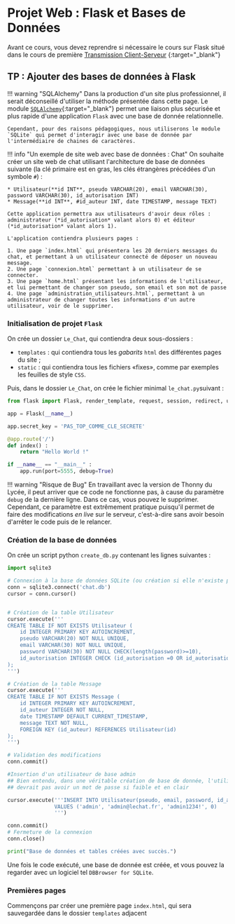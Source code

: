 # Projet Web : Flask et Bases de Données

Avant ce cours, vous devez reprendre si nécessaire le cours sur Flask situé dans le cours de première [Transmission Client-Serveur](../../../Premiere/C08/Client_Serveur) {:target="_blank"}

## TP : Ajouter des bases de données à Flask

!!! warning "SQLAlchemy"
    Dans la production d'un site plus professionnel, il serait déconseillé d'utiliser la méthode présentée dans cette page. Le module [`SQLAlchemy`](https://www.sqlalchemy.org/){:target="_blank"} permet une liaison plus sécurisée et plus rapide d'une application `Flask` avec une base de donnée relationnelle.

    Cependant, pour des raisons pédagogiques, nous utiliserons le module `SQLite` qui permet d'interagir avec une base de donnée par l'intermédiaire de chaines de caractères.

!!! info "Un exemple de site web avec base de données : Chat"
    On souhaite créer un site web de chat utilisant l'architecture de base de données suivante (la clé primaire est en gras, les clés étrangères précédées d'un symbole `#`) :

    * Utilisateur(**id INT**, pseudo VARCHAR(20), email VARCHAR(30), password VARCHAR(30), id_autorisation INT)
    * Message(**id INT**, #id_auteur INT, date TIMESTAMP, message TEXT)

    Cette application permettra aux utilisateurs d'avoir deux rôles : administrateur (*id_autorisation* valant alors 0) et éditeur (*id_autorisation* valant alors 1).

    L'application contiendra plusieurs pages :

    1. Une page `index.html` qui présentera les 20 derniers messages du chat, et permettant à un utilisateur connecté de déposer un nouveau message.
    2. Une page `connexion.html` permettant à un utilisateur de se connecter.
    3. Une page `home.html` présentant les informations de l'utilisateur, et lui permettant de changer son pseudo, son email et son mot de passe
    4. Une page `administration_utilisateurs.html`, permettant à un administrateur de changer toutes les informations d'un autre utilisateur, voir de le supprimer.
    

### Initialisation de projet `Flask` 

On crée un dossier `Le_Chat`, qui contiendra deux sous-dossiers :

* `templates` : qui contiendra tous les *gabarits* `html` des différentes pages du site ;
* `static` : qui contiendra tous les fichiers «fixes», comme par exemples les feuilles de style `CSS`.

Puis, dans le dossier `Le_Chat`, on crée le fichier minimal `le_chat.py`suivant :

``` python
from flask import Flask, render_template, request, session, redirect, url_for

app = Flask(__name__)

app.secret_key = 'PAS_TOP_COMME_CLE_SECRETE'

@app.route('/')
def index() :
    return "Hello World !"

if __name__ == "__main__" :
    app.run(port=5555, debug=True)
```

!!! warning "Risque de Bug"
    En travaillant avec la version de Thonny du Lycée, il peut arriver que ce code ne fonctionne pas, à cause du paramètre `debug` de la dernière ligne. Dans ce cas, vous pouvez le supprimer. Cependant, ce paramètre est extrêmement pratique puisqu'il permet de faire des modifications *en live* sur le serveur, c'est-à-dire sans avoir besoin d'arrêter le code puis de le relancer.


### Création de la base de données

On crée un script python `create_db.py` contenant les lignes suivantes :

``` python
import sqlite3

# Connexion à la base de données SQLite (ou création si elle n'existe pas)
conn = sqlite3.connect('chat.db')
cursor = conn.cursor()


# Création de la table Utilisateur
cursor.execute('''
CREATE TABLE IF NOT EXISTS Utilisateur (
    id INTEGER PRIMARY KEY AUTOINCREMENT,
    pseudo VARCHAR(20) NOT NULL UNIQUE,
    email VARCHAR(30) NOT NULL UNIQUE,
    password VARCHAR(30) NOT NULL CHECK(length(password)>=10),
    id_autorisation INTEGER CHECK (id_autorisation =0 OR id_autorisation=1)
);
''')

# Création de la table Message
cursor.execute('''
CREATE TABLE IF NOT EXISTS Message (
    id INTEGER PRIMARY KEY AUTOINCREMENT,
    id_auteur INTEGER NOT NULL,
    date TIMESTAMP DEFAULT CURRENT_TIMESTAMP,
    message TEXT NOT NULL,
    FOREIGN KEY (id_auteur) REFERENCES Utilisateur(id)
);
''')

# Validation des modifications
conn.commit()

#Insertion d'un utilisateur de base admin
## Bien entendu, dans une véritable création de base de donnée, l'utilisateur admin ne
## devrait pas avoir un mot de passe si faible et en clair

cursor.execute('''INSERT INTO Utilisateur(pseudo, email, password, id_autorisation)
               VALUES ('admin', 'admin@lechat.fr', 'admin1234!', 0)
               ''')

conn.commit()
# Fermeture de la connexion
conn.close()

print("Base de données et tables créées avec succès.")
```
Une fois le code exécuté, une base de donnée est créée, et vous pouvez la regarder avec un logiciel tel `DBBrowser for SQLite`.




### Premières pages

Commençons par créer une première page `index.html`, qui sera sauvegardée dans le dossier `templates` adjacent







